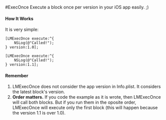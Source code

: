 #ExecOnce
Execute a block once per version in your iOS app easily. ;)


#### How It Works
It is very simple:
    
    [LMExecOnce execute:^{
        NSLog(@"Called!");
    } version:1.0];
    
    [LMExecOnce execute:^{
        NSLog(@"Called!");
    } version:1.1];


#### Remember
1. LMExecOnce does not consider the app version in Info.plist. It considers the latest block's version.
2. **Order matters.** If you code the example as it is wrote, then LMExecOnce will call both blocks. But if you run them in the oposite order, LMExecOnce will execute only the first block (this will happen because the version 1.1 is over 1.0).
